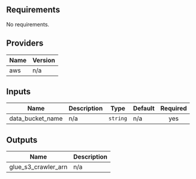 ## Requirements

No requirements.

## Providers

| Name | Version |
|------|---------|
| aws | n/a |

## Inputs

| Name | Description | Type | Default | Required |
|------|-------------|------|---------|:--------:|
| data\_bucket\_name | n/a | `string` | n/a | yes |

## Outputs

| Name | Description |
|------|-------------|
| glue\_s3\_crawler\_arn | n/a |

